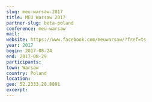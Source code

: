 ```yaml
---
slug: meu-warsaw-2017
title: MEU Warsaw 2017
partner-slug: beta-poland
conference: meu-warsaw
mail:
website: https://www.facebook.com/meuwarsaw/?fref=ts
year: 2017
begin: 2017-08-24
end: 2017-08-29
participants:
town: Warsaw
country: Poland
location:
geo: 52.2333,20.8891
excerpt:
---
```

